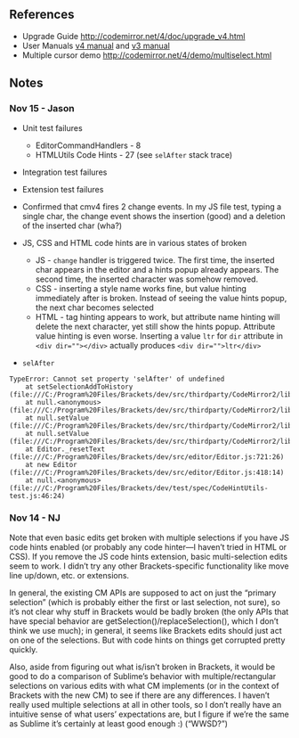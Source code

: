## References

* Upgrade Guide http://codemirror.net/4/doc/upgrade_v4.html
* User Manuals [v4 manual](http://codemirror.net/4/doc/manual.html) and [v3 manual](http://codemirror.net/doc/manual.html)
* Multiple cursor demo http://codemirror.net/4/demo/multiselect.html

## Notes

### Nov 15 - Jason

* Unit test failures
    * EditorCommandHandlers - 8
    * HTMLUtils Code Hints - 27 (see `selAfter` stack trace)
* Integration test failures
* Extension test failures
* Confirmed that cmv4 fires 2 change events. In my JS file test, typing a single char, the change event shows the insertion (good) and a deletion of the inserted char (wha?)
* JS, CSS and HTML code hints are in various states of broken
    * JS - `change` handler is triggered twice. The first time, the inserted char appears in the editor and a hints popup already appears. The second time, the inserted character was somehow removed.
    * CSS - inserting a style name works fine, but value hinting immediately after is broken. Instead of seeing the value hints popup, the next char becomes selected
    * HTML - tag hinting appears to work, but attribute name hinting will delete the next character, yet still show the hints popup. Attribute value hinting is even worse. Inserting a value `ltr` for `dir` attribute in `<div dir=""></div>` actually produces `<div dir="">ltr</div>`

* `selAfter`

```
TypeError: Cannot set property 'selAfter' of undefined
    at setSelectionAddToHistory (file:///C:/Program%20Files/Brackets/dev/src/thirdparty/CodeMirror2/lib/codemirror.js:2720:36)
    at null.<anonymous> (file:///C:/Program%20Files/Brackets/dev/src/thirdparty/CodeMirror2/lib/codemirror.js:5070:7)
    at null.setValue (file:///C:/Program%20Files/Brackets/dev/src/thirdparty/CodeMirror2/lib/codemirror.js:1520:24)
    at null.setValue (file:///C:/Program%20Files/Brackets/dev/src/thirdparty/CodeMirror2/lib/codemirror.js:5317:40)
    at Editor._resetText (file:///C:/Program%20Files/Brackets/dev/src/editor/Editor.js:721:26)
    at new Editor (file:///C:/Program%20Files/Brackets/dev/src/editor/Editor.js:418:14)
    at null.<anonymous> (file:///C:/Program%20Files/Brackets/dev/test/spec/CodeHintUtils-test.js:46:24)
```

### Nov 14 - NJ

Note that even basic edits get broken with multiple selections if you have JS code hints enabled (or probably any code hinter—I haven’t tried in HTML or CSS). If you remove the JS code hints extension, basic multi-selection edits seem to work. I didn’t try any other Brackets-specific functionality like move line up/down, etc. or extensions.

In general, the existing CM APIs are supposed to act on just the “primary selection” (which is probably either the first or last selection, not sure), so it’s not clear why stuff in Brackets would be badly broken (the only APIs that have special behavior are getSelection()/replaceSelection(), which I don’t think we use much); in general, it seems like Brackets edits should just act on one of the selections. But with code hints on things get corrupted pretty quickly.

Also, aside from figuring out what is/isn’t broken in Brackets, it would be good to do a comparison of Sublime’s behavior with multiple/rectangular selections on various edits with what CM implements (or in the context of Brackets with the new CM) to see if there are any differences. I haven’t really used multiple selections at all in other tools, so I don’t really have an intuitive sense of what users’ expectations are, but I figure if we’re the same as Sublime it’s certainly at least good enough :) (“WWSD?”)